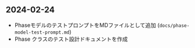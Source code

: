 ## 2024-02-24
- PhaseモデルのテストプロンプトをMDファイルとして追加 (`docs/phase-model-test-prompt.md`)
- Phase クラスのテスト設計ドキュメントを作成
